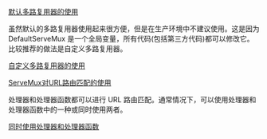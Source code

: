 
[默认多路复用器的使用](t/04_DefaultServeMux.go)

虽然默认的多路复用器使用起来很方便，但是在生产环境中不建议使用。这是因为 DefaultServeMux 是一个全局变量，所有代码(包括第三方代码)都可以修改它。比较推荐的做法是自定义多路复用器。

[自定义多路复用器的使用](t/04_NewServeMux.go)


[ServeMux对URL路由匹配的使用](t/04_router.go)

处理器和处理器函数都可以进行 URL 路由匹配。通常情况下，可以使用处理器和处理器函数中的一种或同时使用两者。

[同时使用处理器和处理器函数](t/t/04_router2.go)